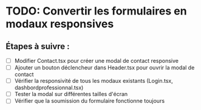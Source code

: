 # TODO: Convertir les formulaires en modaux responsives

## Étapes à suivre :
- [ ] Modifier Contact.tsx pour créer une modal de contact responsive
- [ ] Ajouter un bouton déclencheur dans Header.tsx pour ouvrir la modal de contact
- [ ] Vérifier la responsivité de tous les modaux existants (Login.tsx, dashbordprofessionnal.tsx)
- [ ] Tester la modal sur différentes tailles d'écran
- [ ] Vérifier que la soumission du formulaire fonctionne toujours
